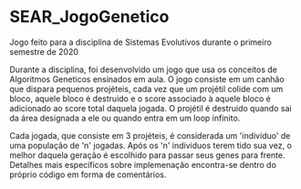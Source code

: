 # SEAR_JogoGenetico
Jogo feito para a disciplina de Sistemas Evolutivos durante o primeiro semestre de 2020


Durante a disciplina, foi desenvolvido um jogo que usa os conceitos de Algoritmos Geneticos ensinados em aula.
O jogo consiste em um canhão que dispara pequenos projéteis, cada vez que um projétil colide com um bloco, aquele bloco é destruido e o score associado à aquele bloco é adicionado ao score total daquela jogada. O projétil é destruido quando sai da área designada a ele ou quando entra em um loop infinito.

Cada jogada, que consiste em 3 projéteis, é considerada um 'indivíduo' de uma população de 'n' jogadas. Após os 'n' individuos terem tido sua vez, o melhor daquela geração é escolhido para passar seus genes para frente. Detalhes mais específicos sobre implemenação encontra-se dentro do próprio código em forma de comentários.
